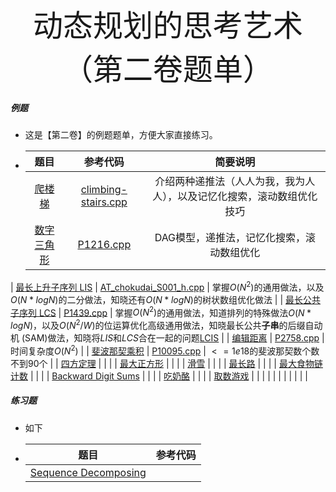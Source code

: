 <div align=center >
  <font face="黑体" size=7>动态规划的思考艺术（第二卷题单）</font>
 </div>

##### 例题

- 这是【第二卷】的例题题单，方便大家直接练习。

- |                             题目                             |                           参考代码                           |                           简要说明                           |
  | :----------------------------------------------------------: | :----------------------------------------------------------: | :----------------------------------------------------------: |
  |   [爬楼梯](https://leetcode.cn/problems/climbing-stairs/)    | [climbing-stairs.cpp](https://github.com/OFShare/DP-Book/blob/master/codes/climbing-stairs.cpp) | 介绍两种递推法（人人为我，我为人人），以及记忆化搜索，滚动数组优化技巧 |
  |     [数字三角形](https://www.luogu.com.cn/problem/P1216)     | [P1216.cpp](https://github.com/OFShare/DP-Book/blob/master/codes/P1216.cpp) |          DAG模型，递推法，记忆化搜索，滚动数组优化           |
| [最长上升子序列 LIS](https://www.luogu.com.cn/problem/AT_chokudai_S001_h) | [AT_chokudai_S001_h.cpp](https://github.com/OFShare/DP-Book/blob/master/codes/AT_chokudai_S001_h.cpp) | 掌握$O(N ^ 2)$的通用做法，以及$O(N * logN)$的二分做法，知晓还有$O(N * logN)$的树状数组优化做法 |
  | [最长公共子序列 LCS](https://www.luogu.com.cn/problem/P1439) | [P1439.cpp](https://github.com/OFShare/DP-Book/blob/master/codes/P1439.cpp) | 掌握$O(N ^ 2)$的通用做法，知道排列的特殊做法$O(N * logN)$，以及$O(N^2 / W)$的位运算优化高级通用做法，知晓最长公共**子串**的后缀自动机 (SAM)做法，知晓将$LIS$和$LCS$合在一起的问题[LCIS](https://codeforces.com/problemset/problem/10/D) |
  |      [编辑距离](https://www.luogu.com.cn/problem/P2758)      | [P2758.cpp](https://github.com/OFShare/DP-Book/blob/master/codes/P2758.cpp) |                      时间复杂度$O(N^2)$                      |
  |   [斐波那契乘积](https://www.luogu.com.cn/problem/P10095)    | [P10095.cpp](https://github.com/OFShare/DP-Book/blob/master/codes/P10095.cpp) |               $<=1e18$的斐波那契数个数不到90个               |
  |      [四方定理](https://www.luogu.com.cn/problem/P1586)      |                                                              |                                                              |
  |     [最大正方形](https://www.luogu.com.cn/problem/P1387)     |                                                              |                                                              |
  |        [滑雪](https://www.luogu.com.cn/problem/P1434)        |                                                              |                                                              |
  |       [最长路](https://www.luogu.com.cn/problem/P1807)       |                                                              |                                                              |
  |   [最大食物链计数](https://www.luogu.com.cn/problem/P4017)   |                                                              |                                                              |
  | [Backward Digit Sums](https://www.luogu.com.cn/problem/P1118) |                                                              |                                                              |
  |       [吃奶酪](https://www.luogu.com.cn/problem/P1433)       |                                                              |                                                              |
  |      [取数游戏](https://www.luogu.com.cn/problem/P1123)      |                                                              |                                                              |
  |                                                              |                                                              |                                                              |
  |                                                              |                                                              |                                                              |
  

##### 练习题

- 如下

- |                             题目                             | 参考代码 |
  | :----------------------------------------------------------: | :------: |
  | [Sequence Decomposing](https://www.luogu.com.cn/problem/AT_abc134_e) |          |

